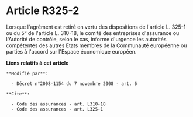 # Article R325-2

Lorsque l'agrément est retiré en vertu des dispositions de l'article L. 325-1 ou du 5° de l'article L. 310-18, le comité des
entreprises d'assurance ou l'Autorité de contrôle, selon le cas, informe d'urgence les autorités compétentes des autres Etats
membres de la Communauté européenne ou parties à l'accord sur l'Espace économique européen.

**Liens relatifs à cet article**

	**Modifié par**:

	  - Décret n°2008-1154 du 7 novembre 2008 - art. 6

	**Cite**:

	  - Code des assurances - art. L310-18
	  - Code des assurances - art. L325-1
